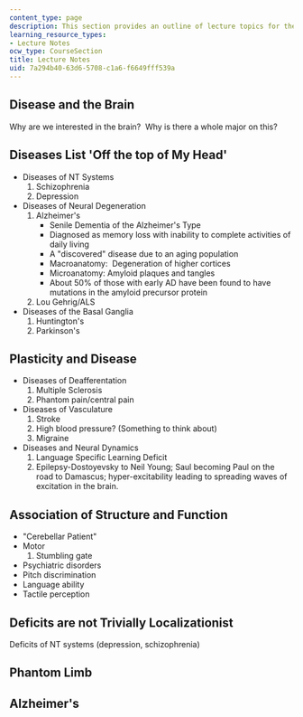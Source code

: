 ```yaml
---
content_type: page
description: This section provides an outline of lecture topics for the course.
learning_resource_types:
- Lecture Notes
ocw_type: CourseSection
title: Lecture Notes
uid: 7a294b40-63d6-5708-c1a6-f6649fff539a
---
```


Disease and the Brain
---------------------

Why are we interested in the brain?  Why is there a whole major on this?

Diseases List 'Off the top of My Head'
--------------------------------------

*   Diseases of NT Systems
    1.  Schizophrenia
    2.  Depression
*   Diseases of Neural Degeneration
    1.  Alzheimer's
        *   Senile Dementia of the Alzheimer's Type
        *   Diagnosed as memory loss with inability to complete activities of daily living
        *   A "discovered" disease due to an aging population
        *   Macroanatomy:  Degeneration of higher cortices
        *   Microanatomy: Amyloid plaques and tangles
        *   About 50% of those with early AD have been found to have mutations in the amyloid precursor protein
    2.  Lou Gehrig/ALS
*   Diseases of the Basal Ganglia
    1.  Huntington's
    2.  Parkinson's

Plasticity and Disease
----------------------

*   Diseases of Deafferentation
    1.  Multiple Sclerosis
    2.  Phantom pain/central pain
*   Diseases of Vasculature
    1.  Stroke
    2.  High blood pressure? (Something to think about)
    3.  Migraine
*   Diseases and Neural Dynamics
    1.  Language Specific Learning Deficit
    2.  Epilepsy-Dostoyevsky to Neil Young; Saul becoming Paul on the road to Damascus; hyper-excitability leading to spreading waves of excitation in the brain.

Association of Structure and Function
-------------------------------------

*   "Cerebellar Patient"
*   Motor
    1.  Stumbling gate
*   Psychiatric disorders
*   Pitch discrimination
*   Language ability
*   Tactile perception

Deficits are not Trivially Localizationist
------------------------------------------

Deficits of NT systems (depression, schizophrenia)

Phantom Limb
------------

Alzheimer's
-----------
